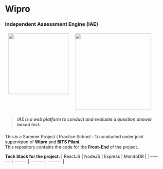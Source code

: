 # Wipro

<h3> Independent Assessment Engine (IAE) </h3>

<img  style="margin: 4px 10px;float: left" src="https://upload.wikimedia.org/wikipedia/en/d/d3/BITS_Pilani-Logo.svg" width="200">
<img style="margin: 4px 10px;" src="https://cdn.freelogovectors.net/wp-content/uploads/2013/01/Wipro_Logo_New.png" width="250">

<h5>

> _IAE is a web platform to conduct and evaluate a question answer based test._

</h5>


This is a Summer Project ( Practice School - 1) conducted under joint supervision of **Wipro** and **BITS Pilani**.  
This repository contains the code for the **Front-End** of the project.

**Tech Stack for the project:**
| ReactJS | NodeJS | Express | MondoDB |
| ------- | ------ | ------- | ------- |
